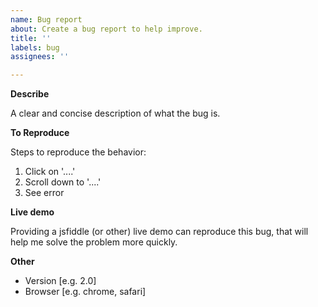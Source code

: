 ```yaml
---
name: Bug report
about: Create a bug report to help improve.
title: ''
labels: bug
assignees: ''

---
```


**Describe**

A clear and concise description of what the bug is.


**To Reproduce**

Steps to reproduce the behavior:
1. Click on '....'
2. Scroll down to '....'
3. See error


**Live demo**

Providing a jsfiddle (or other) live demo can reproduce this bug, that will help me solve the problem more quickly.


**Other**

 - Version [e.g. 2.0]
 - Browser [e.g. chrome, safari]
